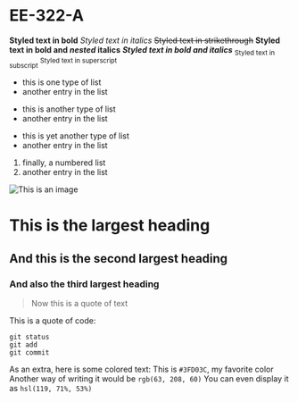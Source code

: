# EE-322-A
**Styled text in bold**
*Styled text in italics*
~~Styled text in strikethrough~~
**Styled text in bold and _nested_ italics**
***Styled text in bold and italics***
<sub>Styled text in subscript</sub>
<sup>Styled text in superscript</sup>

- this is one type of list
- another entry in the list

* this is another type of list
* another entry in the list

+ this is yet another type of list
+ another entry in the list

1. finally, a numbered list
2. another entry in the list

![This is an image](https://i.imgur.com/PWJxtaE.jpeg)

# This is the largest heading
## And this is the second largest heading
### And also the third largest heading
> Now this is a quote of text

This is a quote of code:
```
git status
git add
git commit
```

As an extra, here is some colored text:
This is `#3FD03C`, my favorite color
Another way of writing it would be `rgb(63, 208, 60)`
You can even display it as `hsl(119, 71%, 53%)`
